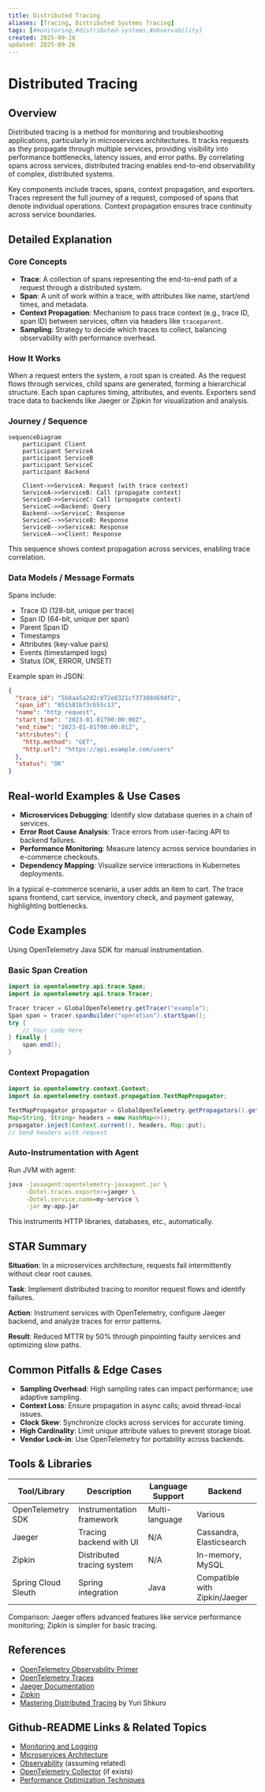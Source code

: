 ```yaml
---
title: Distributed Tracing
aliases: [Tracing, Distributed Systems Tracing]
tags: [#monitoring,#distributed-systems,#observability]
created: 2025-09-26
updated: 2025-09-26
---
```


# Distributed Tracing

## Overview

Distributed tracing is a method for monitoring and troubleshooting applications, particularly in microservices architectures. It tracks requests as they propagate through multiple services, providing visibility into performance bottlenecks, latency issues, and error paths. By correlating spans across services, distributed tracing enables end-to-end observability of complex, distributed systems.

Key components include traces, spans, context propagation, and exporters. Traces represent the full journey of a request, composed of spans that denote individual operations. Context propagation ensures trace continuity across service boundaries.

## Detailed Explanation

### Core Concepts

- **Trace**: A collection of spans representing the end-to-end path of a request through a distributed system.
- **Span**: A unit of work within a trace, with attributes like name, start/end times, and metadata.
- **Context Propagation**: Mechanism to pass trace context (e.g., trace ID, span ID) between services, often via headers like `traceparent`.
- **Sampling**: Strategy to decide which traces to collect, balancing observability with performance overhead.

### How It Works

When a request enters the system, a root span is created. As the request flows through services, child spans are generated, forming a hierarchical structure. Each span captures timing, attributes, and events. Exporters send trace data to backends like Jaeger or Zipkin for visualization and analysis.

### Journey / Sequence

```mermaid
sequenceDiagram
    participant Client
    participant ServiceA
    participant ServiceB
    participant ServiceC
    participant Backend

    Client->>ServiceA: Request (with trace context)
    ServiceA->>ServiceB: Call (propagate context)
    ServiceB->>ServiceC: Call (propagate context)
    ServiceC->>Backend: Query
    Backend-->>ServiceC: Response
    ServiceC-->>ServiceB: Response
    ServiceB-->>ServiceA: Response
    ServiceA-->>Client: Response
```

This sequence shows context propagation across services, enabling trace correlation.

### Data Models / Message Formats

Spans include:
- Trace ID (128-bit, unique per trace)
- Span ID (64-bit, unique per span)
- Parent Span ID
- Timestamps
- Attributes (key-value pairs)
- Events (timestamped logs)
- Status (OK, ERROR, UNSET)

Example span in JSON:

```json
{
  "trace_id": "5b8aa5a2d2c872e8321cf37308d69df2",
  "span_id": "051581bf3cb55c13",
  "name": "http_request",
  "start_time": "2023-01-01T00:00:00Z",
  "end_time": "2023-01-01T00:00:01Z",
  "attributes": {
    "http.method": "GET",
    "http.url": "https://api.example.com/users"
  },
  "status": "OK"
}
```

## Real-world Examples & Use Cases

- **Microservices Debugging**: Identify slow database queries in a chain of services.
- **Error Root Cause Analysis**: Trace errors from user-facing API to backend failures.
- **Performance Monitoring**: Measure latency across service boundaries in e-commerce checkouts.
- **Dependency Mapping**: Visualize service interactions in Kubernetes deployments.

In a typical e-commerce scenario, a user adds an item to cart. The trace spans frontend, cart service, inventory check, and payment gateway, highlighting bottlenecks.

## Code Examples

Using OpenTelemetry Java SDK for manual instrumentation.

### Basic Span Creation

```java
import io.opentelemetry.api.trace.Span;
import io.opentelemetry.api.trace.Tracer;

Tracer tracer = GlobalOpenTelemetry.getTracer("example");
Span span = tracer.spanBuilder("operation").startSpan();
try {
    // Your code here
} finally {
    span.end();
}
```

### Context Propagation

```java
import io.opentelemetry.context.Context;
import io.opentelemetry.context.propagation.TextMapPropagator;

TextMapPropagator propagator = GlobalOpenTelemetry.getPropagators().getTextMapPropagator();
Map<String, String> headers = new HashMap<>();
propagator.inject(Context.current(), headers, Map::put);
// Send headers with request
```

### Auto-Instrumentation with Agent

Run JVM with agent:

```bash
java -javaagent:opentelemetry-javaagent.jar \
     -Dotel.traces.exporter=jaeger \
     -Dotel.service.name=my-service \
     -jar my-app.jar
```

This instruments HTTP libraries, databases, etc., automatically.

## STAR Summary

**Situation**: In a microservices architecture, requests fail intermittently without clear root causes.

**Task**: Implement distributed tracing to monitor request flows and identify failures.

**Action**: Instrument services with OpenTelemetry, configure Jaeger backend, and analyze traces for error patterns.

**Result**: Reduced MTTR by 50% through pinpointing faulty services and optimizing slow paths.

## Common Pitfalls & Edge Cases

- **Sampling Overhead**: High sampling rates can impact performance; use adaptive sampling.
- **Context Loss**: Ensure propagation in async calls; avoid thread-local issues.
- **Clock Skew**: Synchronize clocks across services for accurate timing.
- **High Cardinality**: Limit unique attribute values to prevent storage bloat.
- **Vendor Lock-in**: Use OpenTelemetry for portability across backends.

## Tools & Libraries

| Tool/Library | Description | Language Support | Backend |
|--------------|-------------|------------------|---------|
| OpenTelemetry SDK | Instrumentation framework | Multi-language | Various |
| Jaeger | Tracing backend with UI | N/A | Cassandra, Elasticsearch |
| Zipkin | Distributed tracing system | N/A | In-memory, MySQL |
| Spring Cloud Sleuth | Spring integration | Java | Compatible with Zipkin/Jaeger |

Comparison: Jaeger offers advanced features like service performance monitoring; Zipkin is simpler for basic tracing.

## References

- [OpenTelemetry Observability Primer](https://opentelemetry.io/docs/concepts/observability-primer/)
- [OpenTelemetry Traces](https://opentelemetry.io/docs/concepts/signals/traces/)
- [Jaeger Documentation](https://www.jaegertracing.io/docs/)
- [Zipkin](https://zipkin.io/)
- [Mastering Distributed Tracing](https://shkuro.com/books/2019-mastering-distributed-tracing/) by Yuri Shkuro

## Github-README Links & Related Topics

- [Monitoring and Logging](../monitoring-and-logging/README.md)
- [Microservices Architecture](../microservices-architecture/README.md)
- [Observability](../monitoring-and-logging/README.md) (assuming related)
- [OpenTelemetry Collector](../opentelemetry-collector/README.md) (if exists)
- [Performance Optimization Techniques](../performance-optimization-techniques/README.md)